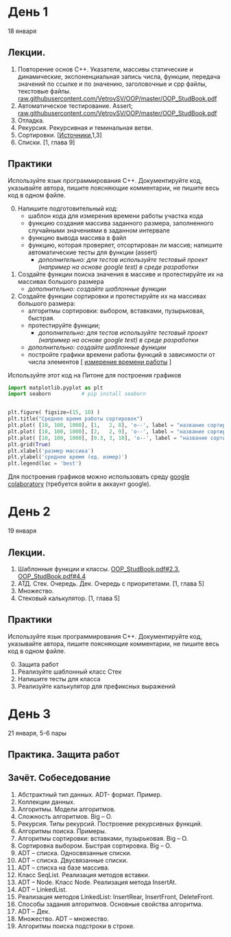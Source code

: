 # День 1
18 января
## Лекции.
1. Повторение основ С++. Указатели, массивы статические и динамические, экспоненциальная запись числа, функции, передача значений по ссылке и по значению, заголовочные и cpp файлы, текстовые файлы. [raw.githubusercontent.com/VetrovSV/OOP/master/OOP_StudBook.pdf](https://raw.githubusercontent.com/VetrovSV/OOP/master/OOP_StudBook.pdf)
2. Автоматическое тестирование. Assert; [raw.githubusercontent.com/VetrovSV/OOP/master/OOP_StudBook.pdf](https://raw.githubusercontent.com/VetrovSV/OOP/master/OOP_StudBook.pdf#subsection.2.2.6)
3. Отладка.
4. Рекурсия. Рекурсивная и теминальная ветви.
5. Сортировки. [[Источники](https://github.com/ivtipm/Data-structures-and-algorithms#%D1%81%D1%81%D1%8B%D0%BB%D0%BA%D0%B8),1,3]
6. Списки. [1, глава 9]

## Практики
Используйте язык программирования С++. 
Документируйте код, указывайте автора, пишите поясняющие комментарии, не пишите весь код в одном файле.

0. Напишите подготовительный код:
   - шаблон кода для измерения времени работы участка кода
   - функцию создания массива заданного размера, заполненного случайными значениями в заданном интервале
   - функцию вывода массива в файл
   - функцию, которая проверяет, отсортирован ли массив; напишите автоматические тесты для функции (assert)
       - *дополнительно: для тестов используйте тестовый проект (например на основе google test) в среде разработки*
2. Создайте функции поиска значения в массиве и протестируйте их на массивах большого размера
   - *дополнительно: создайте шаблонные функции*
4. Создайте функции сортировки и протестируйте их на массивах большого размера:
   - алгоритмы сортировки: выбором, вставками, пузырьковая, быстрая.
   - протестируйте функции; 
      - *дополнительно: для тестов используйте тестовый проект (например на основе google test) в среде разработки*
   - *дополнительно: создайте шаблонные функции*
   - постройте графики времени работы функций в зависимости от числа элементов [ [измерение времени работы](https://raw.githubusercontent.com/VetrovSV/OOP/master/OOP_StudBook.pdf#section.3.8) ]


Используйте этот код на Питоне для построения графиков
```python
import matplotlib.pyplot as plt
import seaborn          # pip install seaborn


plt.figure( figsize=(15, 10) )
plt.title("Среднее время работы сортировок")
plt.plot( [10, 100, 1000], [1,   2, 8], 'o--', label = "название сортировки 1" )
plt.plot( [10, 100, 1000], [2,   2, 9], 'o--', label = "название сортировки 2" )
plt.plot( [10, 100, 1000], [0.3, 3, 10], 'o--', label = "название сортировки 3" )
plt.grid(True)
plt.xlabel('размер массива')
plt.ylabel('среднее время (ед. измер)')
plt.legend(loc = 'best')
```
Для построения графиков можно использовать среду [google colaboratory](https://colab.research.google.com/) (требуется войти в аккаунт google).

# День 2
19 января
## Лекции.
1. Шаблонные функции и классы. [OOP_StudBook.pdf#2.3](https://raw.githubusercontent.com/VetrovSV/OOP/master/OOP_StudBook.pdf#section.2.3), [OOP_StudBook.pdf#4.4](https://raw.githubusercontent.com/VetrovSV/OOP/master/OOP_StudBook.pdf#section.4.4)
2. АТД. Стек. Очередь. Дек. Очередь с приоритетами. [1, глава 5]
3. Множество. 
4. Стековый калькулятор. [1, глава 5]

## Практики
Используйте язык программирования С++. 
Документируйте код, указывайте автора, пишите поясняющие комментарии, не пишите весь код в одном файле.

0. Защита работ
1. Реализуйте шаблонный класс Стек
2. Напишите тесты для класса
3. Реализуйте калькулятор для префиксных выражений 


# День 3
21 января, 5-6 пары
## Практика. Защита работ
## Зачёт. Собеседование
1. Абстрактный тип данных. ADT- формат. Пример.
2. Коллекции данных.
3. Алгоритмы. Модели алгоритмов.
4. Сложность алгоритмов. Big – O.
5. Рекурсия. Типы рекурсий. Построение рекурсивных функций.
6. Алгоритмы поиска. Примеры.
7. Алгоритмы сортировки: вставками, пузырьковая. Big – O.
8. Сортировка выбором. Быстрая сортировка. Big – O.
9. ADT – списка. Односвязанные списки.
10. ADT – списка. Двусвязанные списки.
11. ADT – списка на базе массива.
12. Класс SeqList. Реализация методов вставки.
13. ADT – Node. Класс Node. Реализация метода InsertAt.
14. ADT – LinkedList.
15. Реализация методов LinkedList: InsertRear, InsertFront, DeleteFront.
16. Способы задания алгоритмов. Основные свойства алгоритма.
17. ADT – Дек.
18. Множество. ADT – множество.
19. Алгоритмы поиска подстроки в строке.
